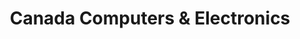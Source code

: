 ---
title: "Canada Computers & Electronics"
url: /burnaby/canada-computers-und-electronics/
shop: Elektronik
---